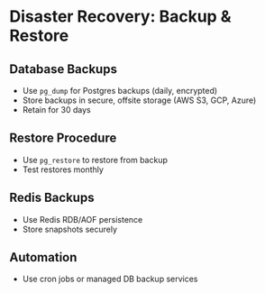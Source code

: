 # Disaster Recovery: Backup & Restore

## Database Backups
- Use `pg_dump` for Postgres backups (daily, encrypted)
- Store backups in secure, offsite storage (AWS S3, GCP, Azure)
- Retain for 30 days

## Restore Procedure
- Use `pg_restore` to restore from backup
- Test restores monthly

## Redis Backups
- Use Redis RDB/AOF persistence
- Store snapshots securely

## Automation
- Use cron jobs or managed DB backup services
